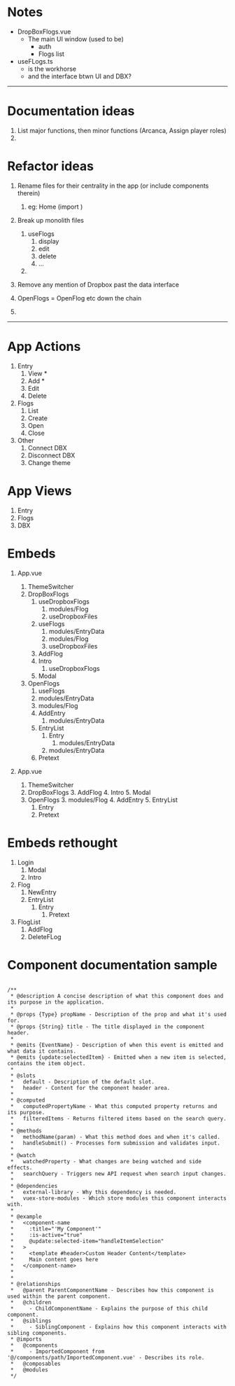 # Notes
- DropBoxFlogs.vue 
  - The main UI window (used to be)
    - auth
    - Flogs list
- useFLogs.ts 
  - is the workhorse 
  - and the interface btwn UI and DBX?

---

# Documentation ideas
1. List major functions, then minor functions (Arcanca, Assign player roles)
2. 
# Refactor ideas
1. Rename files for their centrality in the app (or include components therein)
   1. eg: Home (import )
2. Break up monolith files
   1. useFlogs
      1. display
      2. edit 
      3. delete 
      4. ...
   2. 

3. Remove any mention of Dropbox past the data interface
4. OpenFlogs = OpenFlog etc down the chain
5. 
---

# App Actions

1. Entry
   1. View *
   1. Add *
   2. Edit  
   3. Delete 
2. Flogs
   1. List
   2. Create
   3. Open 
   4. Close
3. Other
   1. Connect DBX
   2. Disconnect DBX
   3. Change theme
 
# App Views
1. Entry
2. Flogs
3. DBX

# Embeds
1. App.vue
   1. ThemeSwitcher
   2. DropBoxFlogs
      1. useDropboxFlogs
         1. modules/Flog
         2. useDropboxFiles
      2. useFlogs
         1. modules/EntryData
         2. modules/Flog
         3. useDropboxFiles
      3. AddFlog
      4. Intro
         1. useDropboxFlogs
      5. Modal
   3. OpenFlogs
      1. useFlogs
      2. modules/EntryData
      3. modules/Flog
      4. AddEntry
         1. modules/EntryData
      5. EntryList
         1. Entry
            1. modules/EntryData
         2. modules/EntryData
      6. Pretext

1. App.vue
   1. ThemeSwitcher
   2. DropBoxFlogs
      3. AddFlog
      4. Intro
      5. Modal
   3. OpenFlogs
      3. modules/Flog
      4. AddEntry
      5. EntryList
         1. Entry
      6. Pretext

# Embeds rethought
1. Login
   1. Modal
   2. Intro
2. Flog
   1. NewEntry
   2. EntryList
      1. Entry
         1. Pretext
3. FlogList
   1. AddFlog
   2. DeleteFLog
      
         





# Component documentation sample

```

/**
 * @description A concise description of what this component does and its purpose in the application.
 * 
 * @props {Type} propName - Description of the prop and what it's used for.
 * @props {String} title - The title displayed in the component header.
 * 
 * @emits {EventName} - Description of when this event is emitted and what data it contains.
 * @emits {update:selectedItem} - Emitted when a new item is selected, contains the item object.
 *  
 * @slots
 *   default - Description of the default slot.
 *   header - Content for the component header area.
 * 
 * @computed
 *   computedPropertyName - What this computed property returns and its purpose.
 *   filteredItems - Returns filtered items based on the search query.
 * 
 * @methods
 *   methodName(param) - What this method does and when it's called.
 *   handleSubmit() - Processes form submission and validates input.
 * 
 * @watch
 *   watchedProperty - What changes are being watched and side effects.
 *   searchQuery - Triggers new API request when search input changes.
 * 
 * @dependencies
 *   external-library - Why this dependency is needed.
 *   vuex-store-modules - Which store modules this component interacts with.
 * 
 * @example
 *   <component-name
 *     :title="'My Component'"
 *     :is-active="true"
 *     @update:selected-item="handleItemSelection"
 *   >
 *     <template #header>Custom Header Content</template>
 *     Main content goes here
 *   </component-name>
 *
 *
 * @relationships
 *   @parent ParentComponentName - Describes how this component is used within the parent component.
 *   @children
 *     - ChildComponentName - Explains the purpose of this child component.
 *   @siblings
 *     - SiblingComponent - Explains how this component interacts with sibling components.
 * @imports
 *   @components
 *     - ImportedComponent from '@/components/path/ImportedComponent.vue' - Describes its role.
 *   @composables
 *   @modules
 */
```